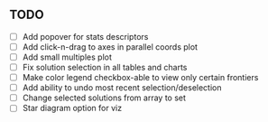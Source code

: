 ## TODO
- [ ] Add popover for stats descriptors
- [ ] Add click-n-drag to axes in parallel coords plot
- [ ] Add small multiples plot
- [ ] Fix solution selection in all tables and charts
- [ ] Make color legend checkbox-able to view only certain frontiers
- [ ] Add ability to undo most recent selection/deselection
- [ ] Change selected solutions from array to set
- [ ] Star diagram option for viz
